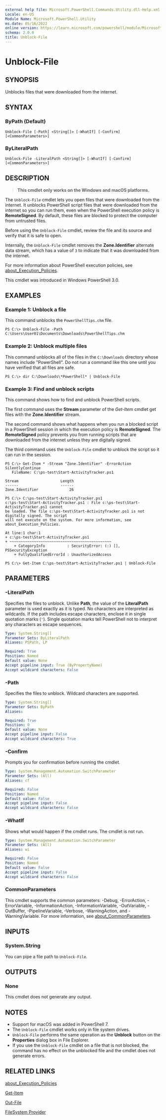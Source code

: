 ```yaml
---
external help file: Microsoft.PowerShell.Commands.Utility.dll-Help.xml
Locale: en-US
Module Name: Microsoft.PowerShell.Utility
ms.date: 05/16/2022
online version: https://learn.microsoft.com/powershell/module/Microsoft.PowerShell.Utility/unblock-file?view=powershell-7.1&WT.mc_id=ps-gethelp
schema: 2.0.0
title: Unblock-File
---
```

# Unblock-File

## SYNOPSIS
Unblocks files that were downloaded from the internet.

## SYNTAX

### ByPath (Default)

```
Unblock-File [-Path] <String[]> [-WhatIf] [-Confirm] [<CommonParameters>]
```

### ByLiteralPath

```
Unblock-File -LiteralPath <String[]> [-WhatIf] [-Confirm] [<CommonParameters>]
```

## DESCRIPTION

> **This cmdlet only works on the Windows and macOS platforms.**

The `Unblock-File` cmdlet lets you open files that were downloaded from the internet. It unblocks
PowerShell script files that were downloaded from the internet so you can run them, even when the
PowerShell execution policy is **RemoteSigned**. By default, these files are blocked to protect the
computer from untrusted files.

Before using the `Unblock-File` cmdlet, review the file and its source and verify that it is safe to
open.

Internally, the `Unblock-File` cmdlet removes the **Zone.Identifier** alternate data stream, which
has a value of `3` to indicate that it was downloaded from the internet.

For more information about PowerShell execution policies, see
[about_Execution_Policies](../Microsoft.PowerShell.Core/about/about_Execution_Policies.md).

This cmdlet was introduced in Windows PowerShell 3.0.

## EXAMPLES

### Example 1: Unblock a file

This command unblocks the `PowerShellTips.chm` file.

```
PS C:\> Unblock-File -Path C:\Users\User01\Documents\Downloads\PowerShellTips.chm
```

### Example 2: Unblock multiple files

This command unblocks all of the files in the `C:\Downloads` directory whose names include
"PowerShell". Do not run a command like this one until you have verified that all files are safe.

```
PS C:\> dir C:\Downloads\*PowerShell* | Unblock-File
```

### Example 3: Find and unblock scripts

This command shows how to find and unblock PowerShell scripts.

The first command uses the **Stream** parameter of the *Get-Item* cmdlet get files with the
**Zone.Identifier** stream.

The second command shows what happens when you run a blocked script in a PowerShell session in which
the execution policy is **RemoteSigned**. The **RemoteSigned** policy prevents you from running
scripts that are downloaded from the internet unless they are digitally signed.

The third command uses the `Unblock-File` cmdlet to unblock the script so it can run in the session.

```
PS C:\> Get-Item * -Stream "Zone.Identifier" -ErrorAction SilentlyContinue
   FileName: C:\ps-test\Start-ActivityTracker.ps1

Stream                   Length
------                   ------
Zone.Identifier              26

PS C:\> C:\ps-test\Start-ActivityTracker.ps1
c:\ps-test\Start-ActivityTracker.ps1 : File c:\ps-test\Start-ActivityTracker.ps1 cannot
be loaded. The file c:\ps-test\Start-ActivityTracker.ps1 is not digitally signed. The script
will not execute on the system. For more information, see about_Execution_Policies.

At line:1 char:1
+ c:\ps-test\Start-ActivityTracker.ps1
+ ~~~~~~~~~~~~~~~~~~~~~~~~~~~~~~~~~~~~~~~~~~~~~~
    + CategoryInfo          : SecurityError: (:) [], PSSecurityException
    + FullyQualifiedErrorId : UnauthorizedAccess

PS C:\> Get-Item C:\ps-test\Start-ActivityTracker.ps1 | Unblock-File
```

## PARAMETERS

### -LiteralPath

Specifies the files to unblock. Unlike **Path**, the value of the **LiteralPath** parameter is used
exactly as it is typed. No characters are interpreted as wildcards. If the path includes escape
characters, enclose it in single quotation marks (`'`). Single quotation marks tell PowerShell not
to interpret any characters as escape sequences.

```yaml
Type: System.String[]
Parameter Sets: ByLiteralPath
Aliases: PSPath, LP

Required: True
Position: Named
Default value: None
Accept pipeline input: True (ByPropertyName)
Accept wildcard characters: False
```

### -Path

Specifies the files to unblock. Wildcard characters are supported.

```yaml
Type: System.String[]
Parameter Sets: ByPath
Aliases:

Required: True
Position: 0
Default value: None
Accept pipeline input: False
Accept wildcard characters: True
```

### -Confirm

Prompts you for confirmation before running the cmdlet.

```yaml
Type: System.Management.Automation.SwitchParameter
Parameter Sets: (All)
Aliases: cf

Required: False
Position: Named
Default value: False
Accept pipeline input: False
Accept wildcard characters: False
```

### -WhatIf

Shows what would happen if the cmdlet runs. The cmdlet is not run.

```yaml
Type: System.Management.Automation.SwitchParameter
Parameter Sets: (All)
Aliases: wi

Required: False
Position: Named
Default value: False
Accept pipeline input: False
Accept wildcard characters: False
```

### CommonParameters

This cmdlet supports the common parameters: -Debug, -ErrorAction, -ErrorVariable,
-InformationAction, -InformationVariable, -OutVariable, -OutBuffer, -PipelineVariable, -Verbose,
-WarningAction, and -WarningVariable. For more information, see
[about_CommonParameters](https://go.microsoft.com/fwlink/?LinkID=113216).

## INPUTS

### System.String

You can pipe a file path to `Unblock-File`.

## OUTPUTS

### None

This cmdlet does not generate any output.

## NOTES

- Support for macOS was added in PowerShell 7.
- The `Unblock-File` cmdlet works only in file system drives.
- `Unblock-File` performs the same operation as the **Unblock** button on the **Properties** dialog
  box in File Explorer.
- If you use the `Unblock-File` cmdlet on a file that is not blocked, the command has no effect on
  the unblocked file and the cmdlet does not generate errors.

## RELATED LINKS

[about_Execution_Policies](../Microsoft.PowerShell.Core/About/about_Execution_Policies.md)

[Get-Item](../Microsoft.PowerShell.Management/Get-Item.md)

[Out-File](Out-File.md)

[FileSystem Provider](../Microsoft.PowerShell.Core/about/about_FileSystem_Provider.md)
